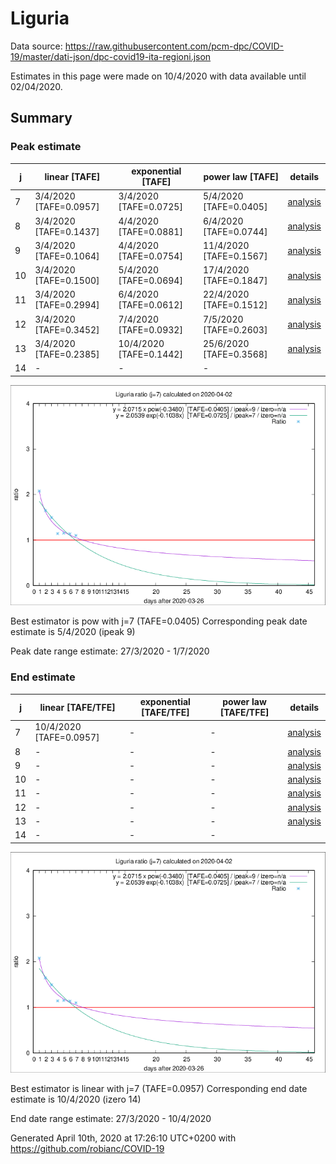 # Liguria


Data source: https://raw.githubusercontent.com/pcm-dpc/COVID-19/master/dati-json/dpc-covid19-ita-regioni.json

Estimates in this page were made on 10/4/2020 with data available until 02/04/2020.


## Summary 

### Peak estimate 
|j|linear [TAFE]|exponential [TAFE]|power law [TAFE]|details|
|---|----|-----------|---------|-------|
|7|3/4/2020 [TAFE=0.0957]|3/4/2020 [TAFE=0.0725]|5/4/2020 [TAFE=0.0405]|[analysis](COVID-19_liguria_j7_2020-04-02.md)|
|8|3/4/2020 [TAFE=0.1437]|4/4/2020 [TAFE=0.0881]|6/4/2020 [TAFE=0.0744]|[analysis](COVID-19_liguria_j8_2020-04-02.md)|
|9|3/4/2020 [TAFE=0.1064]|4/4/2020 [TAFE=0.0754]|11/4/2020 [TAFE=0.1567]|[analysis](COVID-19_liguria_j9_2020-04-02.md)|
|10|3/4/2020 [TAFE=0.1500]|5/4/2020 [TAFE=0.0694]|17/4/2020 [TAFE=0.1847]|[analysis](COVID-19_liguria_j10_2020-04-02.md)|
|11|3/4/2020 [TAFE=0.2994]|6/4/2020 [TAFE=0.0612]|22/4/2020 [TAFE=0.1512]|[analysis](COVID-19_liguria_j11_2020-04-02.md)|
|12|3/4/2020 [TAFE=0.3452]|7/4/2020 [TAFE=0.0932]|7/5/2020 [TAFE=0.2603]|[analysis](COVID-19_liguria_j12_2020-04-02.md)|
|13|3/4/2020 [TAFE=0.2385]|10/4/2020 [TAFE=0.1442]|25/6/2020 [TAFE=0.3568]|[analysis](COVID-19_liguria_j13_2020-04-02.md)|
|14|-|-|-||

![best peak estimate](COVID-19_liguria_j7_2020-04-02.png)

Best estimator is pow with j=7 (TAFE=0.0405)
Corresponding peak date estimate is 5/4/2020 (ipeak 9)


Peak date range estimate: 27/3/2020 - 1/7/2020

### End estimate 
|j|linear [TAFE/TFE]|exponential [TAFE/TFE]|power law [TAFE/TFE]|details|
|---|----|-----------|---------|-------|
|7|10/4/2020 [TAFE=0.0957]|-|-|[analysis](COVID-19_liguria_j7_2020-04-02.md)|
|8|-|-|-|[analysis](COVID-19_liguria_j8_2020-04-02.md)|
|9|-|-|-|[analysis](COVID-19_liguria_j9_2020-04-02.md)|
|10|-|-|-|[analysis](COVID-19_liguria_j10_2020-04-02.md)|
|11|-|-|-|[analysis](COVID-19_liguria_j11_2020-04-02.md)|
|12|-|-|-|[analysis](COVID-19_liguria_j12_2020-04-02.md)|
|13|-|-|-|[analysis](COVID-19_liguria_j13_2020-04-02.md)|
|14|-|-|-||

![best zero estimate](COVID-19_liguria_j7_2020-04-02.png)

Best estimator is linear with j=7 (TAFE=0.0957)
Corresponding end date estimate is 10/4/2020 (izero 14)


End date range estimate: 27/3/2020 - 10/4/2020

Generated April 10th, 2020 at 17:26:10 UTC+0200 with https://github.com/robianc/COVID-19
